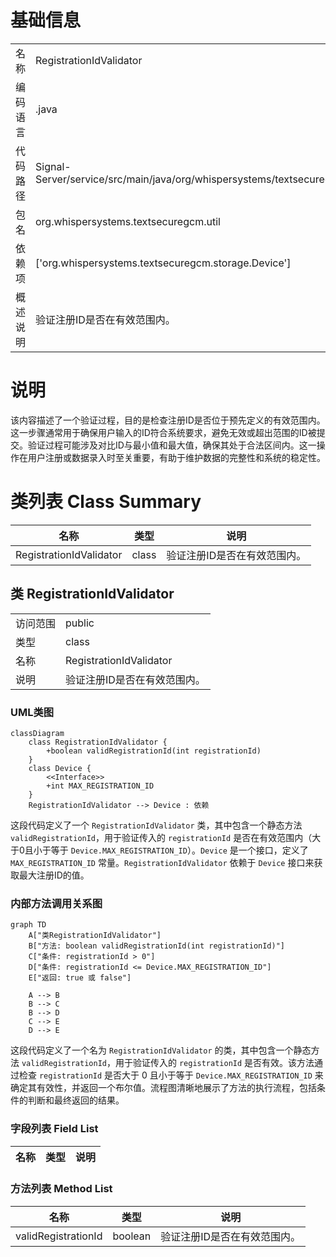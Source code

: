 # 基础信息

|      |      |
|------|------|
| 名称 | RegistrationIdValidator |
| 编码语言 | .java |
| 代码路径 | Signal-Server/service/src/main/java/org/whispersystems/textsecuregcm/util/RegistrationIdValidator.java |
| 包名 | org.whispersystems.textsecuregcm.util |
| 依赖项 | ['org.whispersystems.textsecuregcm.storage.Device'] |
| 概述说明 | 验证注册ID是否在有效范围内。 |

# 说明

该内容描述了一个验证过程，目的是检查注册ID是否位于预先定义的有效范围内。这一步骤通常用于确保用户输入的ID符合系统要求，避免无效或超出范围的ID被提交。验证过程可能涉及对比ID与最小值和最大值，确保其处于合法区间内。这一操作在用户注册或数据录入时至关重要，有助于维护数据的完整性和系统的稳定性。

# 类列表 Class Summary

| 名称   | 类型  | 说明 |
|-------|------|-------------|
| RegistrationIdValidator | class | 验证注册ID是否在有效范围内。 |



## 类 RegistrationIdValidator

|      |      |
|------|------|
| 访问范围 | public |
| 类型 | class |
| 名称 | RegistrationIdValidator |
| 说明 | 验证注册ID是否在有效范围内。 |


### UML类图

```mermaid
classDiagram
    class RegistrationIdValidator {
        +boolean validRegistrationId(int registrationId)
    }
    class Device {
        <<Interface>>
        +int MAX_REGISTRATION_ID
    }
    RegistrationIdValidator --> Device : 依赖
```

这段代码定义了一个 `RegistrationIdValidator` 类，其中包含一个静态方法 `validRegistrationId`，用于验证传入的 `registrationId` 是否在有效范围内（大于0且小于等于 `Device.MAX_REGISTRATION_ID`）。`Device` 是一个接口，定义了 `MAX_REGISTRATION_ID` 常量。`RegistrationIdValidator` 依赖于 `Device` 接口来获取最大注册ID的值。


### 内部方法调用关系图

```mermaid
graph TD
    A["类RegistrationIdValidator"]
    B["方法: boolean validRegistrationId(int registrationId)"]
    C["条件: registrationId > 0"]
    D["条件: registrationId <= Device.MAX_REGISTRATION_ID"]
    E["返回: true 或 false"]

    A --> B
    B --> C
    B --> D
    C --> E
    D --> E
```

这段代码定义了一个名为 `RegistrationIdValidator` 的类，其中包含一个静态方法 `validRegistrationId`，用于验证传入的 `registrationId` 是否有效。该方法通过检查 `registrationId` 是否大于 0 且小于等于 `Device.MAX_REGISTRATION_ID` 来确定其有效性，并返回一个布尔值。流程图清晰地展示了方法的执行流程，包括条件的判断和最终返回的结果。

### 字段列表 Field List

| 名称  | 类型  | 说明 |
|-------|-------|------|

### 方法列表 Method List

| 名称  | 类型  | 说明 |
|-------|-------|------|
| validRegistrationId | boolean | 验证注册ID是否在有效范围内。 |




